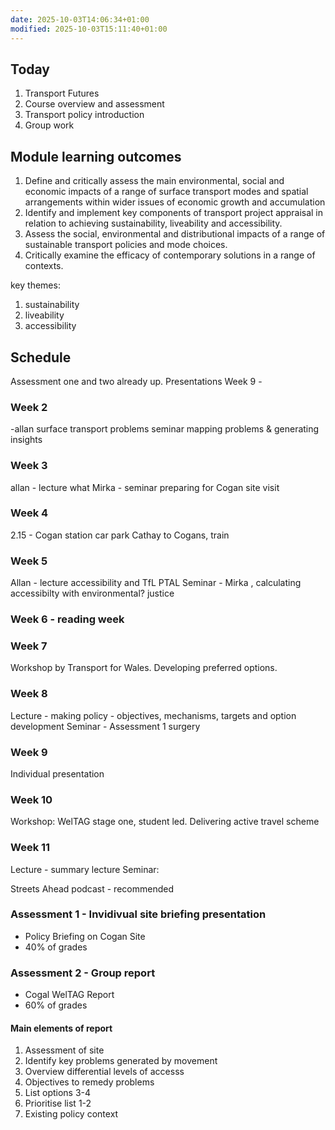 ```yaml
---
date: 2025-10-03T14:06:34+01:00
modified: 2025-10-03T15:11:40+01:00
---
```

## Today
1. Transport Futures
2. Course overview and assessment
3. Transport policy introduction
4. Group work
## Module learning outcomes
1. Define and critically assess the main environmental, social and economic impacts of a range of surface transport modes and spatial arrangements within wider issues of economic growth and accumulation
2. Identify and implement key components of transport project appraisal in relation to achieving sustainability, liveability and accessibility.
3. Assess the social, environmental and distributional impacts of a range of sustainable transport policies and mode choices.
4. Critically examine the efficacy of contemporary solutions in a range of contexts.

key themes:
1. sustainability
2. liveability
3. accessibility

## Schedule
Assessment one and two already up.
Presentations Week 9 - 
### Week 2 
-allan 
surface transport problems
seminar mapping problems & generating insights
### Week 3 
allan - lecture what 
Mirka - seminar preparing for Cogan site visit
### Week 4 
2.15 - Cogan station car park
Cathay to Cogans, train
### Week 5
Allan - lecture accessibility and TfL PTAL
Seminar - Mirka , calculating accessibilty with environmental? justice
### Week 6 - reading week
### Week 7 
Workshop by Transport for Wales. Developing preferred options.
### Week 8 
Lecture - making policy - objectives, mechanisms, targets and option development
Seminar - Assessment 1 surgery
### Week 9 
Individual presentation
### Week 10 
Workshop: WelTAG stage one, student led.
Delivering active travel scheme
### Week 11
Lecture - summary lecture
Seminar:

Streets Ahead podcast - recommended

### Assessment 1 - Invidivual site briefing presentation
- Policy Briefing on Cogan Site
- 40% of grades
### Assessment 2 - Group report
- Cogal WelTAG Report
- 60% of grades
#### Main elements of report
1. Assessment of site
2. Identify key problems generated by movement
3. Overview differential levels of accesss
4. Objectives to remedy problems
5. List options 3-4
6. Prioritise list 1-2
7. Existing policy context